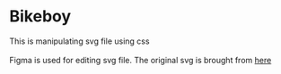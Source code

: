 # Bikeboy
This is manipulating svg file using css
<br>
<br>
Figma is used for editing svg file. The original svg is brought from <a href="https://undraw.co/">here<a>
